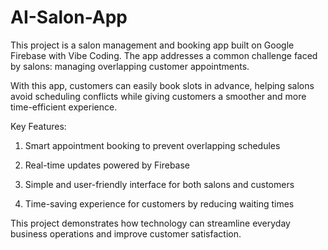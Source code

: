 # AI-Salon-App
This project is a salon management and booking app built on Google Firebase with Vibe Coding. The app addresses a common challenge faced by salons: managing overlapping customer appointments.

With this app, customers can easily book slots in advance, helping salons avoid scheduling conflicts while giving customers a smoother and more time-efficient experience.

Key Features:

1. Smart appointment booking to prevent overlapping schedules

2. Real-time updates powered by Firebase

3. Simple and user-friendly interface for both salons and customers

4. Time-saving experience for customers by reducing waiting times

This project demonstrates how technology can streamline everyday business operations and improve customer satisfaction.
